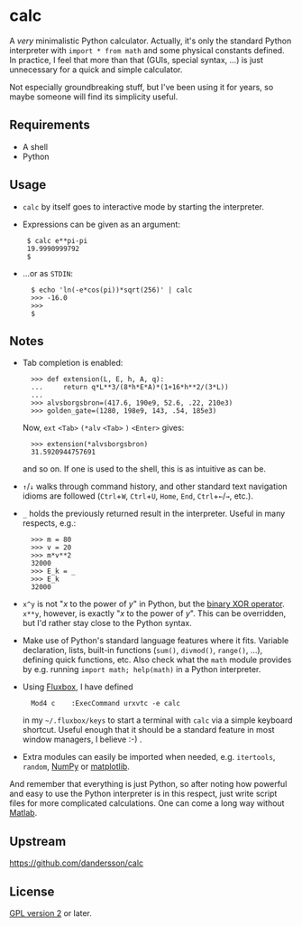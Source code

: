 calc
====
A _very_ minimalistic Python calculator. Actually, it's only the standard Python interpreter with `import * from math` and some physical constants defined. In practice, I feel that more than that (GUIs, special syntax, …) is just unnecessary for a quick and simple calculator.

Not especially groundbreaking stuff, but I've been using it for years, so maybe someone will find its simplicity useful.

Requirements
------------
* A shell
* Python

Usage
-----
* `calc` by itself goes to interactive mode by starting the interpreter.
*  Expressions can be given as an argument:

        $ calc e**pi-pi
        19.9990999792
        $
* …or as `STDIN`:
    
        $ echo 'ln(-e*cos(pi))*sqrt(256)' | calc
        >>> -16.0
        >>> 
        $


Notes
-----
* Tab completion is enabled:
    
        >>> def extension(L, E, h, A, q):
        ...     return q*L**3/(8*h*E*A)*(1+16*h**2/(3*L))
        ... 
        >>> alvsborgsbron=(417.6, 190e9, 52.6, .22, 210e3)
        >>> golden_gate=(1280, 198e9, 143, .54, 185e3)

    Now, `ext` `<Tab>` `(*alv` `<Tab>` `)` `<Enter>` gives:

        >>> extension(*alvsborgsbron)
        31.5920944757691

    and so on. If one is used to the shell, this is as intuitive as can be.

* `↑`/`↓` walks through command history, and other standard text navigation idioms are followed (`Ctrl`+`W`, `Ctrl`+`U`, `Home`, `End`, `Ctrl`+`←`/`→`, etc.).

* `_` holds the previously returned result in the interpreter. Useful in many respects, e.g.:
    
        >>> m = 80
        >>> v = 20
        >>> m*v**2
        32000
        >>> E_k = _
        >>> E_k
        32000

* `x^y` is not "_x_ to the power of _y_" in Python, but the [binary XOR operator](http://docs.python.org/2/reference/expressions.html#binary-bitwise-operations). `x**y`, however, is exactly "_x_ to the power of _y_". This can be overridden, but I'd rather stay close to the Python syntax.

* Make use of Python's standard language features where it fits. Variable declaration, lists, built-in functions (`sum()`, `divmod()`, `range()`, …), defining quick functions, etc. Also check what the `math` module provides by e.g. running `import math; help(math)` in a Python interpreter.

* Using [Fluxbox](http://fluxbox.org/), I have defined

        Mod4 c    :ExecCommand urxvtc -e calc

    in my `~/.fluxbox/keys` to start a terminal with `calc` via a simple keyboard shortcut. Useful enough that it should be a standard feature in most window managers, I believe :-) .

* Extra modules can easily be imported when needed, e.g. `itertools`, `random`, [NumPy](http://www.numpy.org/) or [matplotlib](http://matplotlib.org/).

And remember that everything is just Python, so after noting how powerful and easy to use the Python interpreter is in this respect, just write script files for more complicated calculations. One can come a long way without [Matlab](http://www.mathworks.se/products/matlab/).

Upstream
--------
<https://github.com/dandersson/calc>

License
-------
[GPL version 2](http://www.gnu.org/licenses/gpl-2.0.html) or later.
